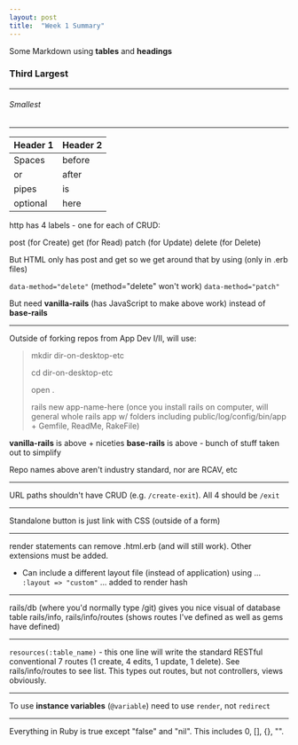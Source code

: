 ```yaml
---
layout: post
title:  "Week 1 Summary"
---
```


Some Markdown using **tables** and **headings**

### Third Largest

***

###### Smallest

---

| Header 1 | Header 2 |
|---|---|
|Spaces|before|
|or|after|
|pipes|is|
|optional|here|

http has 4 labels - one for each of CRUD:

post (for Create)
get (for Read)
patch (for Update)
delete (for Delete)

But HTML only has post and get so we get around that by using (only in .erb files)

`data-method="delete"` (method="delete" won't work)
`data-method="patch"`

But need **vanilla-rails** (has JavaScript to make above work) instead of **base-rails** 

---

Outside of forking repos from App Dev I/II, will use:

> mkdir dir-on-desktop-etc
> 
> cd dir-on-desktop-etc
> 
> open .
> 
> rails new app-name-here (once you install rails on computer, will general whole rails app w/ folders including public/log/config/bin/app + Gemfile, ReadMe, RakeFile)

**vanilla-rails** is above + niceties
**base-rails** is above - bunch of stuff taken out to simplify

Repo names above aren't industry standard, nor are RCAV, etc 

---

URL paths shouldn't have CRUD (e.g. `/create-exit`). All 4 should be `/exit`

---

Standalone button is just link with CSS (outside of a form)   

---

render statements can remove .html.erb (and will still work). Other extensions must be added.
 - Can include a different layout file (instead of application) using ... `:layout => "custom"` ... added to render hash

---

rails/db (where you'd normally type /git) gives you nice visual of database table
rails/info, rails/info/routes (shows routes I've defined as well as gems have defined)

---

`resources(:table_name)` - this one line will write the standard RESTful conventional 7 routes (1 create, 4 edits, 1 update, 1 delete). See rails/info/routes to see list. This types out routes, but not controllers, views obviously.

---

To use **instance variables** (`@variable`) need to use `render`, not `redirect`

---

Everything in Ruby is true except "false" and "nil". This includes 0, [], {}, "".
